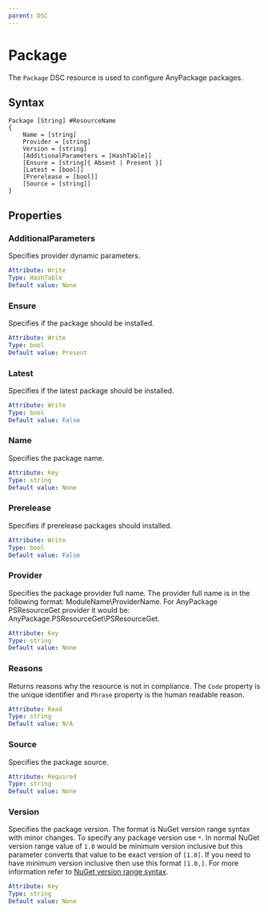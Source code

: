 ```yaml
---
parent: DSC
---
```


# Package

The `Package` DSC resource is used to configure AnyPackage packages.

## Syntax

```text
Package [String] #ResourceName
{
    Name = [string]
    Provider = [string]
    Version = [string]
    [AdditionalParameters = [HashTable]]
    [Ensure = [string]{ Absent | Present }]
    [Latest = [bool]]
    [Prerelease = [bool]]
    [Source = [string]]
}
```

## Properties

### AdditionalParameters

Specifies provider dynamic parameters.

```yaml
Attribute: Write
Type: HashTable
Default value: None
```

### Ensure

Specifies if the package should be installed.

```yaml
Attribute: Write
Type: bool
Default value: Present
```

### Latest

Specifies if the latest package should be installed.

```yaml
Attribute: Write
Type: bool
Default value: False
```

### Name

Specifies the package name.

```yaml
Attribute: Key
Type: string
Default value: None
```

### Prerelease

Specifies if prerelease packages should installed.

```yaml
Attribute: Write
Type: bool
Default value: False
```

### Provider

Specifies the package provider full name. The provider full name is in the
following format: ModuleName\ProviderName. For AnyPackage PSResourceGet provider
it would be: AnyPackage.PSResourceGet\PSResourceGet.

```yaml
Attribute: Key
Type: string
Default value: None
```

### Reasons

Returns reasons why the resource is not in compliance. The `Code` property is
the unique identifier and `Phrase` property is the human readable reason.

```yaml
Attribute: Read
Type: string
Default value: N/A
```

### Source

Specifies the package source.

```yaml
Attribute: Required
Type: string
Default value: None
```

### Version

Specifies the package version. The format is NuGet version range syntax with
minor changes. To specify any package version use `*`. In normal NuGet version
range value of `1.0` would be minimum version inclusive but this parameter
converts that value to be exact version of `[1.0]`. If you need to have minimum
version inclusive then use this format `[1.0,]`. For more information refer to
[NuGet version range syntax][nuget].

[nuget]: https://learn.microsoft.com/en-us/nuget/concepts/package-versioning#version-ranges

```yaml
Attribute: Key
Type: string
Default value: None
```

